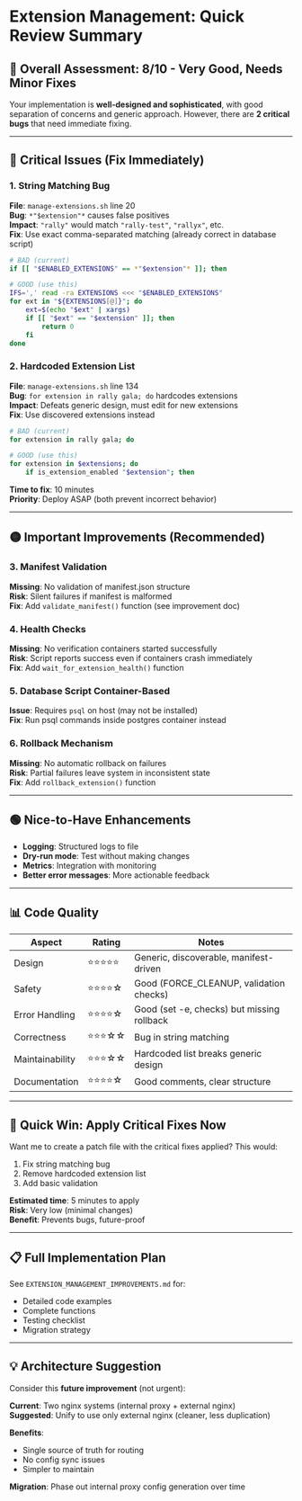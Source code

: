 # Extension Management: Quick Review Summary

## 🎯 Overall Assessment: **8/10** - Very Good, Needs Minor Fixes

Your implementation is **well-designed and sophisticated**, with good separation of concerns and generic approach. However, there are **2 critical bugs** that need immediate fixing.

---

## 🔴 Critical Issues (Fix Immediately)

### 1. String Matching Bug 
**File**: `manage-extensions.sh` line 20  
**Bug**: `*"$extension"*` causes false positives  
**Impact**: `"rally"` would match `"rally-test"`, `"rallyx"`, etc.  
**Fix**: Use exact comma-separated matching (already correct in database script)

```bash
# BAD (current)
if [[ "$ENABLED_EXTENSIONS" == *"$extension"* ]]; then

# GOOD (use this)
IFS=',' read -ra EXTENSIONS <<< "$ENABLED_EXTENSIONS"
for ext in "${EXTENSIONS[@]}"; do
    ext=$(echo "$ext" | xargs)
    if [[ "$ext" == "$extension" ]]; then
        return 0
    fi
done
```

### 2. Hardcoded Extension List
**File**: `manage-extensions.sh` line 134  
**Bug**: `for extension in rally gala; do` hardcodes extensions  
**Impact**: Defeats generic design, must edit for new extensions  
**Fix**: Use discovered extensions instead

```bash
# BAD (current)
for extension in rally gala; do

# GOOD (use this)
for extension in $extensions; do
    if is_extension_enabled "$extension"; then
```

**Time to fix**: 10 minutes  
**Priority**: Deploy ASAP (both prevent incorrect behavior)

---

## 🟡 Important Improvements (Recommended)

### 3. Manifest Validation
**Missing**: No validation of manifest.json structure  
**Risk**: Silent failures if manifest is malformed  
**Fix**: Add `validate_manifest()` function (see improvement doc)

### 4. Health Checks
**Missing**: No verification containers started successfully  
**Risk**: Script reports success even if containers crash immediately  
**Fix**: Add `wait_for_extension_health()` function

### 5. Database Script Container-Based
**Issue**: Requires `psql` on host (may not be installed)  
**Fix**: Run psql commands inside postgres container instead

### 6. Rollback Mechanism
**Missing**: No automatic rollback on failures  
**Risk**: Partial failures leave system in inconsistent state  
**Fix**: Add `rollback_extension()` function

---

## 🟢 Nice-to-Have Enhancements

- **Logging**: Structured logs to file
- **Dry-run mode**: Test without making changes
- **Metrics**: Integration with monitoring
- **Better error messages**: More actionable feedback

---

## 📊 Code Quality

| Aspect | Rating | Notes |
|--------|--------|-------|
| Design | ⭐⭐⭐⭐⭐ | Generic, discoverable, manifest-driven |
| Safety | ⭐⭐⭐⭐☆ | Good (FORCE_CLEANUP, validation checks) |
| Error Handling | ⭐⭐⭐⭐☆ | Good (set -e, checks) but missing rollback |
| Correctness | ⭐⭐⭐☆☆ | Bug in string matching |
| Maintainability | ⭐⭐⭐☆☆ | Hardcoded list breaks generic design |
| Documentation | ⭐⭐⭐⭐☆ | Good comments, clear structure |

---

## 🚀 Quick Win: Apply Critical Fixes Now

Want me to create a patch file with the critical fixes applied? This would:
1. Fix string matching bug
2. Remove hardcoded extension list  
3. Add basic validation

**Estimated time**: 5 minutes to apply  
**Risk**: Very low (minimal changes)  
**Benefit**: Prevents bugs, future-proof

---

## 📋 Full Implementation Plan

See `EXTENSION_MANAGEMENT_IMPROVEMENTS.md` for:
- Detailed code examples
- Complete functions
- Testing checklist
- Migration strategy

---

## 💡 Architecture Suggestion

Consider this **future improvement** (not urgent):

**Current**: Two nginx systems (internal proxy + external nginx)  
**Suggested**: Unify to use only external nginx (cleaner, less duplication)

**Benefits**:
- Single source of truth for routing
- No config sync issues
- Simpler to maintain

**Migration**: Phase out internal proxy config generation over time

